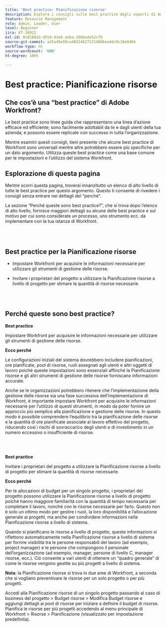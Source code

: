 ```yaml
---
title: 'Best practice: Pianificazione risorse'
description: Esplora i consigli sulle best practice degli esperti di Adobe Workfront sulla configurazione, la gestione e l’utilizzo della Pianificazione risorse di Workfront.
feature: Resource Management
role: Admin, Leader, User
level: Beginner
jira: KT-10922
exl-id: 8c81892e-d554-43e6-aeba-106bade52cf9
source-git-commit: a25a49e59ca483246271214886ea4dc9c10e8d66
workflow-type: ht
source-wordcount: '600'
ht-degree: 100%

---
```


# Best practice: Pianificazione risorse

## Che cos’è una “best practice” di Adobe Workfront?

Le best practice sono linee guida che rappresentano una linea d’azione efficace ed efficiente; sono facilmente adottabili da te e dagli utenti della tua azienda; e possono essere replicate con successo in tutta l’organizzazione.

Mentre esamini questi consigli, tieni presente che alcune best practice di Workfront sono universali mentre altre potrebbero essere più specifiche per un dato argomento. Utilizza queste best practice come una base comune per le impostazioni e l’utilizzo del sistema Workfront.

## Esplorazione di questa pagina

Mentre scorri questa pagina, troverai innanzitutto un elenco di alto livello di tutte le best practice per questo argomento. Questo ti consente di rivedere i consigli senza entrare nei dettagli del “perché”.

La sezione “Perché queste sono best practice?”, che si trova dopo l’elenco di alto livello, fornisce maggiori dettagli su alcune delle best practice e sul motivo per cui sono considerate un processo, uno strumento ecc. da implementare con la tua istanza di Workfront.

</br>
</br>

## Best practice per la Pianificazione risorse

* Impostare Workfront per acquisire le informazioni necessarie per utilizzare gli strumenti di gestione delle risorse.

* Invitare i proprietari del progetto a utilizzare la Pianificazione risorse a livello di progetto per stimare la quantità di risorse necessarie.

</br>
</br>

## Perché queste sono best practice?

**Best practice**

Impostare Workfront per acquisire le informazioni necessarie per utilizzare gli strumenti di gestione delle risorse.

**Ecco perché**

Le configurazioni iniziali del sistema dovrebbero includere pianificazioni, ore pianificate, pool di risorse, ruoli assegnati agli utenti e altri oggetti di lavoro poiché queste impostazioni sono essenziali affinché la Pianificazione risorse e gli altri strumenti di gestione delle risorse forniscano informazioni accurate.

Anche se le organizzazioni potrebbero ritenere che l’implementazione della gestione delle risorse sia una fase successiva dell’implementazione di Workfront, è importante impostare Workfront per acquisire le informazioni necessarie per l’utilizzo di questi strumenti, in modo da poter fornire un approccio più semplice alla pianificazione e gestione delle risorse. In questo modo è possibile comprendere l’equilibrio tra la pianificazione delle risorse e la quantità di ore pianificate associate al lavoro effettivo del progetto, riducendo così i rischi di sovraccarico degli utenti e di investimento in un numero eccessivo o insufficiente di risorse.

</br>
</br>

**Best practice**

Invitare i proprietari del progetto a utilizzare la Pianificazione risorse a livello di progetto per stimare la quantità di risorse necessarie.

**Ecco perché**

Per le allocazioni di budget per un singolo progetto, i proprietari del progetto possono utilizzare la Pianificazione risorse a livello di progetto poiché hanno maggiore familiarità con la quantità di tempo necessaria per completare il lavoro, nonché con le risorse necessarie per farlo. Questo non è solo un ottimo modo per gestire i ruoli, la loro disponibilità e l’allocazione generale ai progetti, ma anche per condividere informazioni nella Pianificazione risorse a livello di sistema.

Quando si pianificano le risorse a livello di progetto, queste informazioni si riflettono automaticamente nella Pianificazione risorse a livello di sistema per fornire visibilità tra le persone responsabili del lavoro (ad esempio, project manager) e le persone che compongono il personale dell’organizzazione (ad esempio, manager, persone di livello C, manager risorse, ecc.). Ciò consente a vari utenti di ottenere un “quadro generale” di come le risorse vengono gestite su più progetti a livello di sistema.

**Nota**: la Pianificazione risorse si trova in due aree di Workfront, a seconda che si vogliano preventivare le risorse per un solo progetto o per più progetti.

Accedi alla Pianificazione risorse di un singolo progetto passando al caso di business del progetto > Budget risorse > Modifica Budget risorse e aggiungi dettagli ai pool di risorse per iniziare a definire il budget di risorse.
Pianifica le risorse per più progetti accedendo al menu principale di Workfront > Risorse > Pianificazione (visualizzato per impostazione predefinita).
